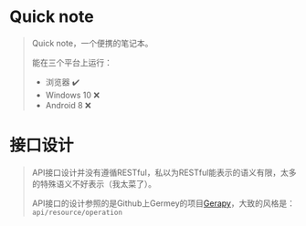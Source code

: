 # Quick note

> Quick note，一个便携的笔记本。
>
> 能在三个平台上运行：
>
> - 浏览器 				:heavy_check_mark:
> - Windows 10       :x:
> - Android 8           :x:



# 接口设计

> API接口设计并没有遵循RESTful，私以为RESTful能表示的语义有限，太多的特殊语义不好表示（我太菜了）。
>
> API接口的设计参照的是Github上Germey的项目[Gerapy](https://github.com/Gerapy/Gerapy/blob/master/gerapy/server/core/urls.py)，大致的风格是：`api/resource/operation`
